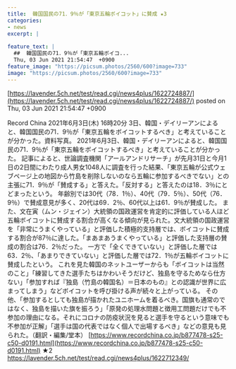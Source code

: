 ```yaml
---
title:  韓国国民の71．9％が「東京五輪ボイコット」に賛成 ★3  
categories:
- news
excerpt: |
  
feature_text: |
  ##  韓国国民の71．9％が「東京五輪ボイコ...
  Thu, 03 Jun 2021 21:54:47  +0900
feature_image: "https://picsum.photos/2560/600?image=733"
image: "https://picsum.photos/2560/600?image=733"
---
```


[https://lavender.5ch.net/test/read.cgi/news4plus/1622724887/](https://lavender.5ch.net/test/read.cgi/news4plus/1622724887/)
posted on Thu, 03 Jun 2021 21:54:47  +0900

<!--more-->

Record China 2021年6月3日(木) 16時20分 3日、韓国・デイリーアンによると、韓国国民の71．9％が「東京五輪をボイコットするべき」と考えていることが分かった。資料写真。 2021年6月3日、韓国・デイリーアンによると、韓国国民の71．9％が「東京五輪をボイコットするべき」と考えていることが分かった。 記事によると、世論調査機関「アールアンドリサーチ」が先月31日と今月1日の2日間にわたり成人男女1048人に調査を行った結果、「東京五輪が公式ウェブページ上の地図から竹島を削除しないのなら五輪に参加するべきでない」との主張に71．9％が「賛成する」と答えた。「反対する」と答えたのは18．3％にとどまったという。 年齢別では30代（78．1％）、40代（79．5％）、50代（76．9％）で賛成意見が多く、20代は69．2％、60代以上は61．9％が賛成した。 また、文在寅（ムン・ジェイン）大統領の国政運営を肯定的に評価している人ほど五輪ボイコットに賛成する割合が高くなる傾向が見られた。文大統領の国政運営を「非常にうまくやっている」と評価した積極的支持層では、ボイコットに賛成する割合が87％に達した。「まあまあうまくやっている」と評価した支持層の賛成の割合は76．2％だった。 一方で「全くできていない」と評価した層では63．2％、「あまりできていない」と評価した層では72．1％が五輪ボイコットに賛成したという。 これを見た韓国のネットユーザーからも「ボイコットは当然のこと」「練習してきた選手たちはかわいそうだけど、独島を守るためなら仕方ない」「参加すれば『独島（竹島の韓国名）＝日本のもの』との認識が世界に広まってしまう」などボイコットを呼び掛ける声が続々と上がっている。 その他、「参加するとしても独島が描かれたユニホームを着るべき。国旗も通常のではなく、独島を描いた旗を振ろう」「原発の処理水問題と徴用工問題だけでも不参加の理由になる。それにコロナの防疫状況を見ると選手を守るという意味でも不参加が正解」「選手は国の代表ではなく個人で出場するべき」などの意見も見られた。（翻訳・編集/堂本） [https://www.recordchina.co.jp/b877478-s25-c50-d0191.html](https://www.recordchina.co.jp/b877478-s25-c50-d0191.html) ★2 https://lavender.5ch.net/test/read.cgi/news4plus/1622712349/
